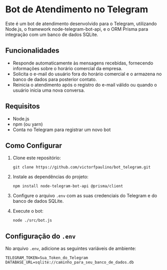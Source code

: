 # Bot de Atendimento no Telegram

Este é um bot de atendimento desenvolvido para o Telegram, utilizando Node.js, o framework node-telegram-bot-api, e o ORM Prisma para integração com um banco de dados SQLite.

## Funcionalidades

- Responde automaticamente às mensagens recebidas, fornecendo informações sobre o horário comercial da empresa.
- Solicita o e-mail do usuário fora do horário comercial e o armazena no banco de dados para posterior contato.
- Reinicia o atendimento após o registro do e-mail válido ou quando o usuário inicia uma nova conversa.

## Requisitos

- Node.js
- npm (ou yarn)
- Conta no Telegram para registrar um novo bot

## Como Configurar

1. Clone este repositório:
   ```
   git clone https://github.com/victorfpaulino/bot_telegram.git
   ```

2. Instale as dependências do projeto:
   ```
   npm install node-telegram-bot-api @prisma/client
   ```

3. Configure o arquivo `.env` com as suas credenciais do Telegram e do banco de dados SQLite.

4. Execute o bot:
   ```
   node ./src/bot.js
   ```

## Configuração do `.env`

No arquivo `.env`, adicione as seguintes variáveis de ambiente:

```
TELEGRAM_TOKEN=Sua_Token_do_Telegram
DATABASE_URL=sqlite://caminho_para_seu_banco_de_dados.db
```
